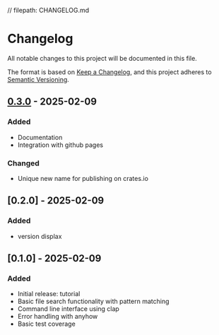 // filepath: CHANGELOG.md
# Changelog
All notable changes to this project will be documented in this file.

The format is based on [Keep a Changelog](https://keepachangelog.com/en/1.0.0/),
and this project adheres to [Semantic Versioning](https://semver.org/spec/v2.0.0.html).

## [0.3.0] - 2025-02-09
[0.3.0]: https://github.com/rsimon64-gh/grrs/releases/tag/v0.3.0
### Added
- Documentation
- Integration with github pages

### Changed
- Unique new name for publishing on crates.io

## [0.2.0] - 2025-02-09
### Added
- version displax

## [0.1.0] - 2025-02-09
### Added
- Initial release: tutorial
- Basic file search functionality with pattern matching
- Command line interface using clap
- Error handling with anyhow
- Basic test coverage
